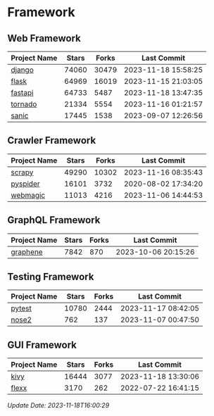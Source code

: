 # Framework

## Web Framework
| Project Name | Stars | Forks | Last Commit |
| ------------ | ----- | ----- | ----------- |
| [django](https://github.com/django/django) | 74060 | 30479 | 2023-11-18 15:58:25 |
| [flask](https://github.com/pallets/flask) | 64969 | 16019 | 2023-11-15 21:03:05 |
| [fastapi](https://github.com/tiangolo/fastapi) | 64733 | 5487 | 2023-11-18 13:47:35 |
| [tornado](https://github.com/tornadoweb/tornado) | 21334 | 5554 | 2023-11-16 01:21:57 |
| [sanic](https://github.com/sanic-org/sanic) | 17445 | 1538 | 2023-09-07 12:26:56 |

## Crawler Framework
| Project Name | Stars | Forks | Last Commit |
| ------------ | ----- | ----- | ----------- |
| [scrapy](https://github.com/scrapy/scrapy) | 49290 | 10302 | 2023-11-16 08:35:43 |
| [pyspider](https://github.com/binux/pyspider) | 16101 | 3732 | 2020-08-02 17:34:20 |
| [webmagic](https://github.com/code4craft/webmagic) | 11013 | 4216 | 2023-11-06 14:44:53 |

## GraphQL Framework
| Project Name | Stars | Forks | Last Commit |
| ------------ | ----- | ----- | ----------- |
| [graphene](https://github.com/graphql-python/graphene) | 7842 | 870 | 2023-10-06 20:15:26 |

## Testing Framework
| Project Name | Stars | Forks | Last Commit |
| ------------ | ----- | ----- | ----------- |
| [pytest](https://github.com/pytest-dev/pytest) | 10780 | 2444 | 2023-11-17 08:42:05 |
| [nose2](https://github.com/nose-devs/nose2) | 762 | 137 | 2023-11-07 00:47:50 |

## GUI Framework
| Project Name | Stars | Forks | Last Commit |
| ------------ | ----- | ----- | ----------- |
| [kivy](https://github.com/kivy/kivy) | 16444 | 3077 | 2023-11-18 13:30:06 |
| [flexx](https://github.com/flexxui/flexx) | 3170 | 262 | 2022-07-22 16:41:15 |

*Update Date: 2023-11-18T16:00:29*